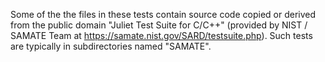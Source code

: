
Some of the the files in these tests contain source code copied or derived from the public domain "Juliet Test Suite for C/C++" (provided by NIST / SAMATE Team at https://samate.nist.gov/SARD/testsuite.php).  Such tests are typically in subdirectories named "SAMATE".
